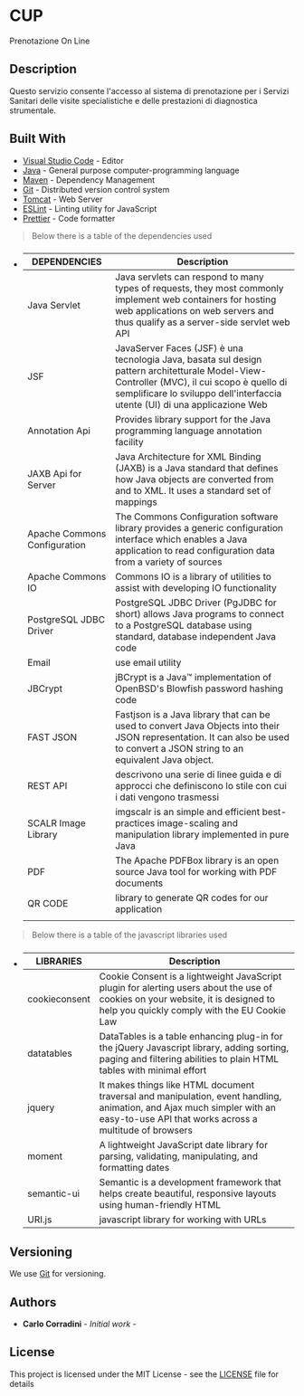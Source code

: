 # CUP

Prenotazione On Line

## Description

Questo servizio consente l'accesso al sistema di prenotazione per i Servizi Sanitari delle visite specialistiche e delle prestazioni di diagnostica strumentale.

## Built With

-   [Visual Studio Code](https://code.visualstudio.com) - Editor
-   [Java](https://www.java.com) - General purpose computer-programming language
-   [Maven](https://maven.apache.org/) - Dependency Management
-   [Git](https://git-scm.com) - Distributed version control system
-   [Tomcat](https://tomcat.apache.org) - Web Server
-   [ESLint](https://eslint.org) - Linting utility for JavaScript
-   [Prettier](https://prettier.io) - Code formatter

> Below there is a table of the dependencies used

- ### 

    | DEPENDENCIES                | Description                                                                                                            |
    | --------------------------- | ---------------------------------------------------------------------------------------------------------------------- |
    | Java Servlet                | Java servlets can respond to many types of requests, they most commonly implement web containers for hosting web applications on web servers and thus qualify as a server-side servlet web API                             |
    | JSF                         | JavaServer Faces (JSF) è una tecnologia Java, basata sul design pattern architetturale Model-View-Controller (MVC), il cui scopo è quello di semplificare lo sviluppo dell'interfaccia utente (UI) di una applicazione Web |
    | Annotation Api              | Provides library support for the Java programming language annotation facility                                                                                                                                             |
    | JAXB Api for Server         | Java Architecture for XML Binding (JAXB) is a Java standard that defines how Java objects are converted from and to XML. It uses a standard set of mappings                                                                |
    | Apache Commons Configuration| The Commons Configuration software library provides a generic configuration interface which enables a Java application to read configuration data from a variety of sources                                                |
    | Apache Commons IO           | Commons IO is a library of utilities to assist with developing IO functionality                                                                                                                                            |
    | PostgreSQL JDBC Driver      | PostgreSQL JDBC Driver (PgJDBC for short) allows Java programs to connect to a PostgreSQL database using standard, database independent Java code                                                                          |
    | Email                       | use email utility                                                                                                                                                                                                          |
    | JBCrypt                     | jBCrypt is a Java™ implementation of OpenBSD's Blowfish password hashing code                                                                                                                                              |
    | FAST JSON                   | Fastjson is a Java library that can be used to convert Java Objects into their JSON representation. It can also be used to convert a JSON string to an equivalent Java object.                                             |
    | REST API                    | descrivono una serie di linee guida e di approcci che definiscono lo stile con cui i dati vengono trasmessi                                                                                                                |
    | SCALR Image Library         | imgscalr is an simple and efficient best-practices image-scaling and manipulation library implemented in pure Java                                                                                                         |
    | PDF                         | The Apache PDFBox library is an open source Java tool for working with PDF documents                                                                                                                                       |    
    | QR CODE                     | library to generate QR codes for our application                                                                                                                                                                           |
                                                                                                                                                                          |
> Below there is a table of the javascript libraries used

- ### 

    | LIBRARIES                   | Description                                                                                                            |
    | --------------------------- | ---------------------------------------------------------------------------------------------------------------------- |
    | cookieconsent               | Cookie Consent is a lightweight JavaScript plugin for alerting users about the use of cookies on your website, it is designed to help you quickly comply with the EU Cookie Law   |
    | datatables                  | DataTables is a table enhancing plug-in for the jQuery Javascript library, adding sorting, paging and filtering abilities to plain HTML tables with minimal effort                |
    | jquery                      | It makes things like HTML document traversal and manipulation, event handling, animation, and Ajax much simpler with an easy-to-use API that works across a multitude of browsers |
    | moment                      | A lightweight JavaScript date library for parsing, validating, manipulating, and formatting dates                                                                                 |
    | semantic-ui                 | Semantic is a development framework that helps create beautiful, responsive layouts using human-friendly HTML                                                                     |                                                                                                                                                                       |
    | URI.js                      | javascript library for working with URLs                                                                                                                                          |
                                                                                                                                                                                                                      

## Versioning

We use [Git](https://git-scm.com) for versioning.

## Authors

-   **Carlo Corradini** - _Initial work_ -

## License

This project is licensed under the MIT License - see the [LICENSE](LICENSE) file for details
